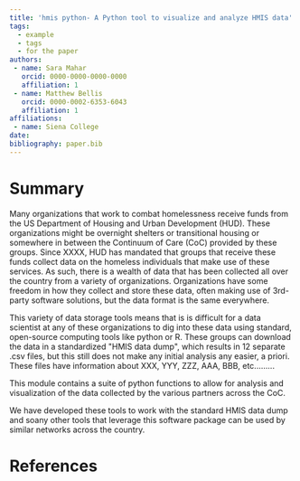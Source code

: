 ```yaml
---
title: 'hmis python- A Python tool to visualize and analyze HMIS data'
tags:
  - example
  - tags
  - for the paper
authors:
 - name: Sara Mahar
   orcid: 0000-0000-0000-0000
   affiliation: 1
 - name: Matthew Bellis
   orcid: 0000-0002-6353-6043
   affiliation: 1
affiliations:
 - name: Siena College 
date: 
bibliography: paper.bib
---
```



# Summary

Many organizations that work to combat homelessness receive funds from the US Department of Housing and Urban Development (HUD). 
These organizations might be overnight shelters or transitional housing or somewhere in between the Continuum of Care (CoC) provided by these groups. 
Since XXXX, HUD has mandated that groups that receive these funds collect data on the homeless individuals that make use of these services. 
As such, there is a wealth of data that has been collected all over the country from a variety of organizations. 
Organizations have some freedom in how they collect and store these data, often making use of 3rd-party software solutions, 
but the data format is the same everywhere. 

This variety of data storage tools means that is is difficult for a data scientist at any of these organizations to dig into these data using standard, open-source computing tools like python or R. 
These groups can download the data in a standardized "HMIS data dump", which results in 12 separate .csv files, but this still does not make any initial analysis any easier, a priori. These files have information about XXX, YYY, ZZZ, AAA, BBB, etc.........

This module contains a suite of python functions to allow for analysis and visualization of the data collected by the various partners across the CoC. 

We have developed these tools to work with the standard HMIS data dump and soany other tools that leverage this software package can be used by similar networks across the country.



# References
